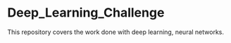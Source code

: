 # Deep_Learning_Challenge
This repository covers the work done with deep learning, neural networks.
